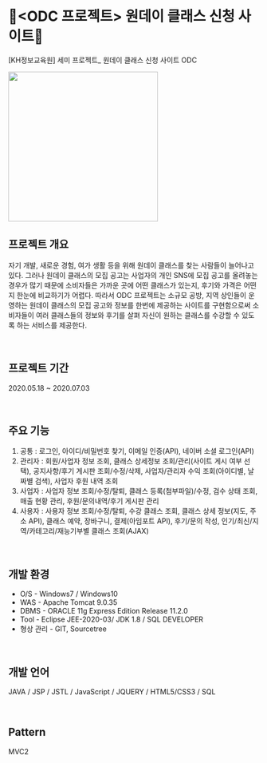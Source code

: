 # :seedling:<ODC 프로젝트> 원데이 클래스 신청 사이트:seedling:

[KH정보교육원] 세미 프로젝트_ 원데이 클래스 신청 사이트 ODC

<img src="./WebContent/resources/img/logo2.png" width="300"/>

## 프로젝트 개요
자기 개발, 새로운 경험, 여가 생활 등을 위해 원데이 클래스를 찾는 사람들이 늘어나고 있다. 그러나 원데이 클래스의 모집 공고는 사업자의 개인 SNS에 모집 공고를 올려놓는 경우가 많기 때문에 소비자들은 가까운 곳에 어떤 클래스가 있는지, 후기와 가격은 어떤지 한눈에 비교하기가 어렵다. 따라서 ODC 프로젝트는 소규모 공방, 지역 상인들이 운영하는 원데이 클래스의 모집 공고와 정보를 한번에 제공하는 사이트를 구현함으로써 소비자들이 여러 클래스들의 정보와 후기를 살펴 자신이 원하는 클래스를 수강할 수 있도록 하는 서비스를 제공한다.  

<br>

## 프로젝트 기간
2020.05.18 ~ 2020.07.03  

<br>

## 주요 기능
1. 공통 : 로그인, 아이디/비밀번호 찾기, 이메일 인증(API), 네이버 소셜 로그인(API)
2. 관리자 : 회원/사업자 정보 조회, 클래스 상세정보 조회/관리(사이트 게시 여부 선택), 공지사항/후기 게시판 조회/수정/삭제, 사업자/관리자 수익 조회(아이디별, 날짜별 검색), 사업자 후원 내역 조회
3. 사업자 : 사업자 정보 조회/수정/탈퇴, 클래스 등록(첨부파일)/수정, 검수 상태 조회, 매출 현황 관리, 후원/문의내역/후기 게시판 관리
4. 사용자 : 사용자 정보 조회/수정/탈퇴, 수강 클래스 조회, 클래스 상세 정보(지도, 주소 API), 클래스 예약, 장바구니, 결제(아임포트 API), 후기/문의 작성, 인기/최신/지역/카테고리/재능기부별 클래스 조회(AJAX)  

<br>

## 개발 환경
- O/S - Windows7 / Windows10
- WAS - Apache Tomcat 9.0.35
- DBMS - ORACLE 11g Express Edition Release 11.2.0
- Tool - Eclipse JEE-2020-03/ JDK 1.8 / SQL DEVELOPER
- 형상 관리 - GIT, Sourcetree  

<br>

## 개발 언어
JAVA / JSP / JSTL / JavaScript / JQUERY / HTML5/CSS3 / SQL  

<br>

## Pattern
MVC2
